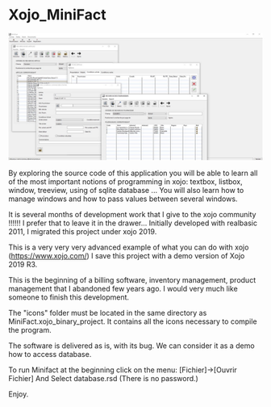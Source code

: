 # Xojo_MiniFact
<p align="center">
  <img src="https://github.com/Fab2bprog/Xojo_MiniFact/raw/master/project%20screenshots/Capture.JPG" width="650" title="hover text">
 </p>

By exploring the source code of this application you will be able to learn all of the most important notions of programming in xojo:
textbox, listbox, window, treeview, using of sqlite database ... 
You will also learn how to manage windows and how to pass values between several windows.

It is several months of development work that I give to the xojo community !!!!!!
I prefer that to leave it in the drawer...
Initially developed with realbasic 2011, I migrated this project under xojo 2019.

This is a very very very advanced example of what you can do with xojo (https://www.xojo.com/)
I save this project with a demo version of Xojo 2019 R3.

This is the beginning of a billing software, inventory management, product management that I abandoned few years ago. I would very much like someone to finish this development.

The "icons" folder must be located in the same directory as MiniFact.xojo_binary_project.
It contains all the icons necessary to compile the program.

The software is delivered as is, with its bug. We can consider it as a demo how to access database.

To run Minifact at the beginning click on the menu:
[Fichier]->[Ouvrir Fichier]
And Select database.rsd
(There is no password.)


Enjoy.
